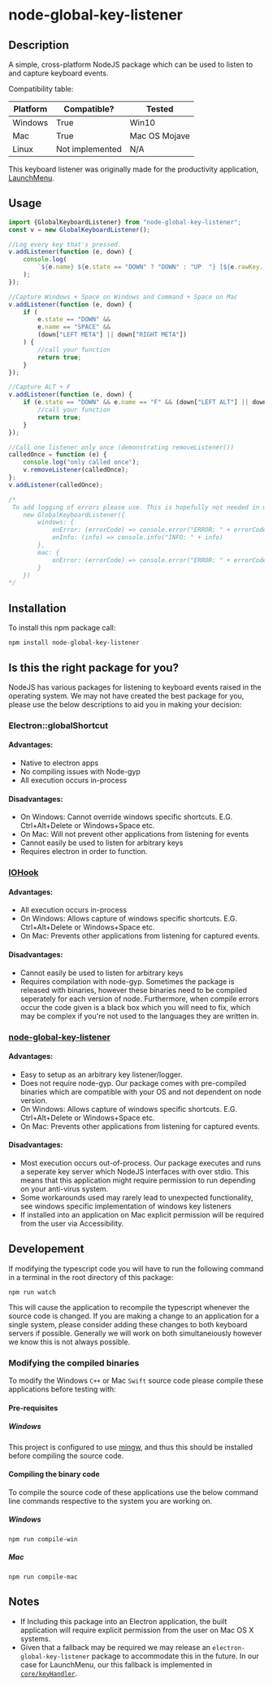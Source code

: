 # node-global-key-listener

## Description

A simple, cross-platform NodeJS package which can be used to listen to and capture keyboard events.

Compatibility table:

| Platform | Compatible?     | Tested        |
| -------- | --------------- | ------------- |
| Windows  | True            | Win10         |
| Mac      | True            | Mac OS Mojave |
| Linux    | Not implemented | N/A           |

This keyboard listener was originally made for the productivity application, [LaunchMenu](http://launchmenu.github.io/).

## Usage

```ts
import {GlobalKeyboardListener} from "node-global-key-listener";
const v = new GlobalKeyboardListener();

//Log every key that's pressed.
v.addListener(function (e, down) {
    console.log(
        `${e.name} ${e.state == "DOWN" ? "DOWN" : "UP  "} [${e.rawKey._nameRaw}]`
    );
});

//Capture Windows + Space on Windows and Command + Space on Mac
v.addListener(function (e, down) {
    if (
        e.state == "DOWN" &&
        e.name == "SPACE" &&
        (down["LEFT META"] || down["RIGHT META"])
    ) {
        //call your function
        return true;
    }
});

//Capture ALT + F
v.addListener(function (e, down) {
    if (e.state == "DOWN" && e.name == "F" && (down["LEFT ALT"] || down["RIGHT ALT"])) {
        //call your function
        return true;
    }
});

//Call one listener only once (demonstrating removeListener())
calledOnce = function (e) {
    console.log("only called once");
    v.removeListener(calledOnce);
};
v.addListener(calledOnce);

/* 
 To add logging of errors please use. This is hopefully not needed in most cases, but may still be useful in production.
    new GlobalKeyboardListener({
        windows: {
            onError: (errorCode) => console.error("ERROR: " + errorCode),
            onInfo: (info) => console.info("INFO: " + info)
        },
        mac: {
            onError: (errorCode) => console.error("ERROR: " + errorCode),
        }
    })
*/
```

## Installation

To install this npm package call:

```
npm install node-global-key-listener
```

## Is this the right package for you?

NodeJS has various packages for listening to keyboard events raised in the operating system. We may not have created the best package for you, please use the below descriptions to aid you in making your decision:

### Electron::globalShortcut

#### Advantages:

-   Native to electron apps
-   No compiling issues with Node-gyp
-   All execution occurs in-process

#### Disadvantages:

-   On Windows: Cannot override windows specific shortcuts. E.G. Ctrl+Alt+Delete or Windows+Space etc.
-   On Mac: Will not prevent other applications from listening for events
-   Cannot easily be used to listen for arbitrary keys
-   Requires electron in order to function.

### [IOHook](https://www.npmjs.com/package/iohook)

#### Advantages:

-   All execution occurs in-process
-   On Windows: Allows capture of windows specific shortcuts. E.G. Ctrl+Alt+Delete or Windows+Space etc.
-   On Mac: Prevents other applications from listening for captured events.

#### Disadvantages:

-   Cannot easily be used to listen for arbitrary keys
-   Requires compilation with node-gyp. Sometimes the package is released with binaries, however these binaries need to be compiled seperately for each version of node. Furthermore, when compile errors occur the code given is a black box which you will need to fix, which may be complex if you're not used to the languages they are written in.

### [node-global-key-listener](https://www.npmjs.com/package/node-global-key-listener)

#### Advantages:

-   Easy to setup as an arbitrary key listener/logger.
-   Does not require node-gyp. Our package comes with pre-compiled binaries which are compatible with your OS and not dependent on node version.
-   On Windows: Allows capture of windows specific shortcuts. E.G. Ctrl+Alt+Delete or Windows+Space etc.
-   On Mac: Prevents other applications from listening for captured events.

#### Disadvantages:

-   Most execution occurs out-of-process. Our package executes and runs a seperate key server which NodeJS interfaces with over stdio. This means that this application might require permission to run depending on your anti-virus system.
-   Some workarounds used may rarely lead to unexpected functionality, see windows specific implementation of windows key listeners
-   If installed into an application on Mac explicit permission will be required from the user via Accessibility.

## Developement

If modifying the typescript code you will have to run the following command in a terminal in the root directory of this package:

```
npm run watch
```

This will cause the application to recompile the typescript whenever the source code is changed. If you are making a change to an application for a single system, please consider adding these changes to both keyboard servers if possible. Generally we will work on both simultaneiously however we know this is not always possible.

### Modifying the compiled binaries

To modify the Windows `C++` or Mac `Swift` source code please compile these applications before testing with:

#### Pre-requisites

##### Windows

This project is configured to use [mingw](https://sourceforge.net/projects/mingw/), and thus this should be installed before compiling the source code.

#### Compiling the binary code

To compile the source code of these applications use the below command line commands respective to the system you are working on.

##### Windows

```
npm run compile-win
```

##### Mac

```
npm run compile-mac
```

## Notes

-   If Including this package into an Electron application, the built application will require explicit permission from the user on Mac OS X systems.
-   Given that a fallback may be required we may release an `electron-global-key-listener` package to accommodate this in the future. In our case for LaunchMenu, our this fallback is implemented in [`core/keyHandler`](https://github.com/LaunchMenu/LaunchMenu/tree/master/packages/core/src/keyHandler).
